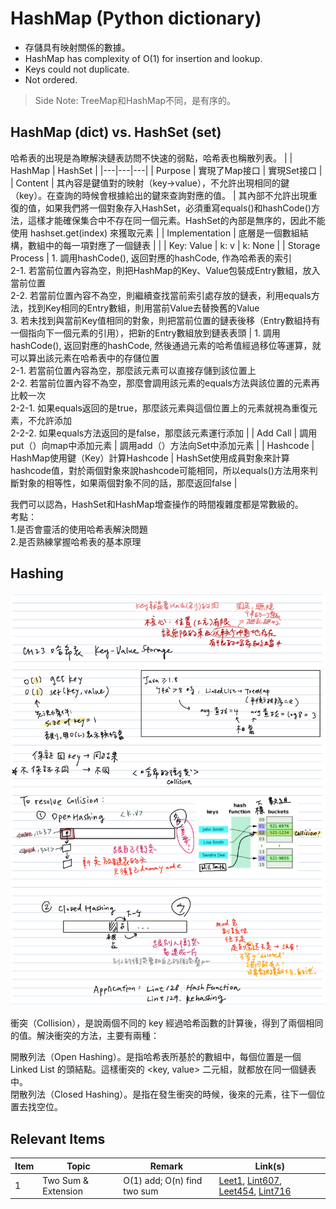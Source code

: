 # HashMap (Python dictionary)

- 存儲具有映射關係的數據。
- HashMap has complexity of O(1) for insertion and lookup.
- Keys could not duplicate.
- Not ordered.
> Side Note: TreeMap和HashMap不同，是有序的。

## HashMap (dict) vs. HashSet (set)
哈希表的出現是為瞭解決鏈表訪問不快速的弱點，哈希表也稱散列表。
|  | HashMap | HashSet |
|---|---|---|
| Purpose | 實現了Map接口 | 實現Set接口 |
| Content | 其內容是鍵值對的映射（key->value），不允許出現相同的鍵（key）。在查詢的時候會根據給出的鍵來查詢對應的值。 | 其內部不允許出現重復的值，如果我們將一個對象存入HashSet，必須重寫equals()和hashCode()方法，這樣才能確保集合中不存在同一個元素。HashSet的內部是無序的，因此不能使用 hashset.get(index) 來獲取元素 |
| Implementation | 底層是一個數組結構，數組中的每一項對應了一個鏈表 |  |
| Key: Value | k: v | k: None |
| Storage Process | 1. 調用hashCode(), 返回對應的hashCode, 作為哈希表的索引<br>2-1. 若當前位置內容為空，則把HashMap的Key、Value包裝成Entry數組，放入當前位置<br>2-2. 若當前位置內容不為空，則繼續查找當前索引處存放的鏈表，利用equals方法，找到Key相同的Entry數組，則用當前Value去替換舊的Value<br>3. 若未找到與當前Key值相同的對象，則把當前位置的鏈表後移（Entry數組持有一個指向下一個元素的引用），把新的Entry數組放到鏈表表頭 | 1. 調用hashCode(), 返回對應的hashCode, 然後通過元素的哈希值經過移位等運算，就可以算出該元素在哈希表中的存儲位置<br>2-1. 若當前位置內容為空，那麼該元素可以直接存儲到該位置上<br>2-2. 若當前位置內容不為空，那麼會調用該元素的equals方法與該位置的元素再比較一次<br>2-2-1. 如果equals返回的是true，那麼該元素與這個位置上的元素就視為重復元素，不允許添加<br>2-2-2. 如果equals方法返回的是false，那麼該元素運行添加 |
| Add Call | 調用put（）向map中添加元素 | 調用add（）方法向Set中添加元素 |
| Hashcode | HashMap使用鍵（Key）計算Hashcode | HashSet使用成員對象來計算hashcode值，對於兩個對象來說hashcode可能相同，所以equals()方法用來判斷對象的相等性，如果兩個對象不同的話，那麼返回false |

我們可以認為，HashSet和HashMap增查操作的時間複雜度都是常數級的。\
考點：\
1.是否會靈活的使用哈希表解決問題\
2.是否熟練掌握哈希表的基本原理

## Hashing
<p>
    <img src="../images/23_Hash.jpg" width="800" />
</p>
衝突（Collision），是說兩個不同的 key 經過哈希函數的計算後，得到了兩個相同的值。解決衝突的方法，主要有兩種：

開散列法（Open Hashing）。是指哈希表所基於的數組中，每個位置是一個 Linked List 的頭結點。這樣衝突的 <key, value> 二元組，就都放在同一個鏈表中。\
閉散列法（Closed Hashing）。是指在發生衝突的時候，後來的元素，往下一個位置去找空位。

## Relevant Items
| Item | Topic | Remark | Link(s) |
|  ----  |  ----  | ----  | ----  |
| 1 | Two Sum & Extension | O(1) add; O(n) find two sum | [Leet1](https://github.com/chkao831/Algo_learning_notes/blob/main/Hashmap/LeetCode_1_Two-sum.md), [Lint607](https://github.com/chkao831/Algo_learning_notes/blob/main/Hashmap/LintCode_607_Two-Sum-III-Data-structure-design.md), [Leet454](https://github.com/chkao831/Algo_learning_notes/blob/main/Hashmap/LeetCode_454_4Sum-II.md), [Lint716](https://github.com/chkao831/Algo_learning_notes/blob/main/Hashmap/LintCode_716_Add-and-Search.md) |
